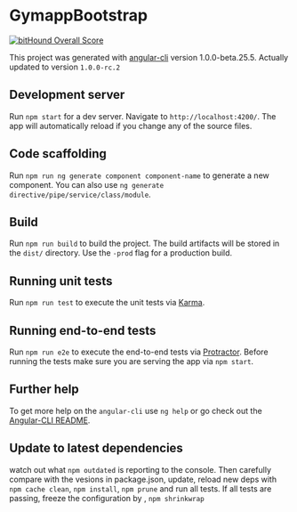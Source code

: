 # GymappBootstrap

[![bitHound Overall Score](https://www.bithound.io/github/luechtdiode/gymapp-bootstrap/badges/score.svg)](https://www.bithound.io/github/luechtdiode/gymapp-bootstrap)

This project was generated with [angular-cli](https://github.com/angular/angular-cli) version 1.0.0-beta.25.5.
Actually updated to version `1.0.0-rc.2`

## Development server
Run `npm start` for a dev server. Navigate to `http://localhost:4200/`. The app will automatically reload if you change any of the source files.

## Code scaffolding

Run `npm run ng generate component component-name` to generate a new component. You can also use `ng generate directive/pipe/service/class/module`.

## Build

Run `npm run build` to build the project. The build artifacts will be stored in the `dist/` directory. Use the `-prod` flag for a production build.

## Running unit tests

Run `npm run test` to execute the unit tests via [Karma](https://karma-runner.github.io).

## Running end-to-end tests

Run `npm run e2e` to execute the end-to-end tests via [Protractor](http://www.protractortest.org/).
Before running the tests make sure you are serving the app via `npm start`.

## Further help

To get more help on the `angular-cli` use `ng help` or go check out the [Angular-CLI README](https://github.com/angular/angular-cli/blob/master/README.md).

## Update to latest dependencies

watch out what `npm outdated` is reporting to the console. 
Then carefully compare with the vesions in package.json, update, reload new deps with `npm cache clean`, `npm install`, `npm prune` and run all tests.
If all tests are passing, freeze the configuration by , `npm shrinkwrap`